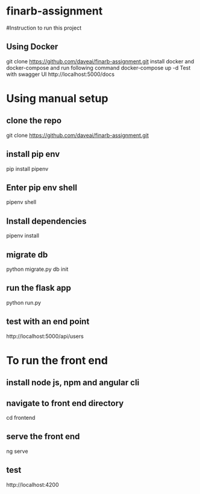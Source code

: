 # finarb-assignment

#Instruction to run this project

## Using Docker
git clone https://github.com/daveai/finarb-assignment.git
install docker and docker-compose and run following command
docker-compose up -d
Test with swagger UI
http://localhost:5000/docs



# Using manual setup
## clone the repo
git clone https://github.com/daveai/finarb-assignment.git

## install pip env
pip install pipenv

## Enter pip env shell
pipenv shell

## Install dependencies
pipenv install

## migrate db
python migrate.py db init

## run the flask app
python run.py

## test with an end point 
http://localhost:5000/api/users

# To run the front end

## install node js, npm and angular cli
## navigate to front end directory
cd frontend
## serve the front end
ng serve

## test
http://localhost:4200



